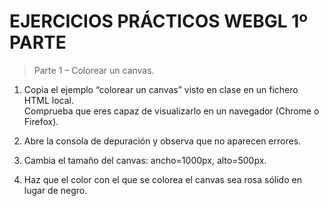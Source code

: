 # EJERCICIOS PRÁCTICOS WEBGL 1º PARTE

> Parte 1 – Colorear un canvas.  

1. Copia el ejemplo “colorear un canvas” visto en clase en un fichero HTML local.  
Comprueba que eres capaz de visualizarlo en un navegador (Chrome o Firefox).  

2. Abre la consola de depuración y observa que no aparecen errores.  

3. Cambia el tamaño del canvas: ancho=1000px, alto=500px.  

4. Haz que el color con el que se colorea el canvas sea rosa sólido en lugar de negro.